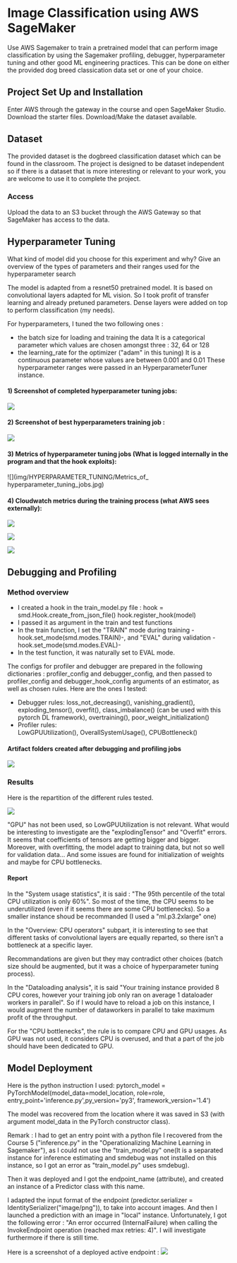 # Image Classification using AWS SageMaker

Use AWS Sagemaker to train a pretrained model that can perform image classification by using the Sagemaker profiling, debugger, hyperparameter tuning and other good ML engineering practices. This can be done on either the provided dog breed classication data set or one of your choice.

## Project Set Up and Installation
Enter AWS through the gateway in the course and open SageMaker Studio. 
Download the starter files.
Download/Make the dataset available. 

## Dataset
The provided dataset is the dogbreed classification dataset which can be found in the classroom.
The project is designed to be dataset independent so if there is a dataset that is more interesting or relevant to your work, you are welcome to use it to complete the project.

### Access
Upload the data to an S3 bucket through the AWS Gateway so that SageMaker has access to the data. 

## Hyperparameter Tuning
What kind of model did you choose for this experiment and why? Give an overview of the types of parameters and their ranges used for the hyperparameter search

The model is adapted from a resnet50 pretrained model. It is based on convolutional layers adapted for ML vision. So I took profit of transfer learning and already pretuned parameters. Dense layers were added on top to perform classification (my needs).

For hyperparameters, I tuned the two following ones : 
- the batch size for loading and training the data
It is a categorical parameter which values are chosen amongst three : 32, 64 or 128
- the learning_rate for the optimizer ("adam" in this tuning)
It is a continuous parameter whose values are between 0.001 and 0.01
These hyperparameter ranges were passed in an HyperparameterTuner instance.

#### 1) Screenshot of completed hyperparameter tuning jobs:

![](img/HYPERPARAMETER_TUNING/During_training_jobs_4_all_completed.jpg)

#### 2) Screenshot of best hyperparameters training job :

![](img/HYPERPARAMETER_TUNING/best_training_job_hyperparameters.jpg)

#### 3) Metrics of hyperparameter tuning jobs (What is logged internally in the program and that the hook exploits):
![](img/HYPERPARAMETER_TUNING/Metrics_of_ hyperparameter_tuning_jobs.jpg)

#### 4) Cloudwatch metrics during the training process (what AWS sees externally):
![](img/HYPERPARAMETER_TUNING/metric_of_one_of_the_hyperparameter_job_cpu_utilization.jpg)

![](img/HYPERPARAMETER_TUNING/metric_of_one_of_the_hyperparameter_job_disk_utilization.jpg)

![](img/HYPERPARAMETER_TUNING/metric_of_one_of_the_hyperparameter_job_memory_utilization.jpg)



## Debugging and Profiling

### Method overview

- I created a hook in the train_model.py file :
    hook = smd.Hook.create_from_json_file()
    hook.register_hook(model)
- I passed it as argument in the train and test functions
- In the train function, I set the "TRAIN" mode during training -hook.set_mode(smd.modes.TRAIN)-, and "EVAL" during validation -hook.set_mode(smd.modes.EVAL)-
- In the test function, it was naturally set to EVAL mode.

The configs for profiler and debugger are prepared in the following dictionaries : profiler_config and debugger_config, and then passed to profiler_config and 
debugger_hook_config arguments of an estimator, as well as chosen rules.
Here are the ones I tested:
- Debugger rules:
loss_not_decreasing(), vanishing_gradient(), exploding_tensor(), overfit(), class_imbalance() (can be used with this pytorch DL framework), overtraining(), poor_weight_initialization()
- Profiler rules:    
LowGPUUtilization(), OverallSystemUsage(), CPUBottleneck()

#### Artifact folders created after debugging and profiling jobs
![](img/DEBUGGING_TRAINING/Artifacts_folders.jpg)



### Results

Here is the repartition of the different rules tested.

![](img/DEBUGGING_TRAINING/Rules_and_results.png)

"GPU" has not been used, so LowGPUUtilization is not relevant. 
What would be interesting to investigate are the "explodingTensor" and "Overfit" errors. It seems that coefficients of tensors are getting bigger and bigger. 
Moreover, with overfitting, the model adapt to training data, but not so well for validation data...
And some issues are found for initialization of weights and maybe for CPU bottlenecks.

#### Report
In the "System usage statistics", it is said : "The 95th percentile of the total CPU utilization is only 60%". So most of the time, the CPU seems to be underutilized (even if it seems there are some CPU bottlenecks). So a smaller instance shoud be recommanded (I used a "ml.p3.2xlarge" one)

In the "Overview: CPU operators" subpart, it is interesting to see that different tasks of convolutional layers are equally reparted, so there isn't a bottleneck at a specific layer.

Recommandations are given but they may contradict other choices (batch size should be augmented, but it was a choice of hyperparameter tuning process).

In the "Dataloading analysis", it is said "Your training instance provided 8 CPU cores, however your training job only ran on average 1 dataloader workers in parallel". So if I would have to reload a job on this instance, I would augment the number of dataworkers in parallel to take maximum profit of the throughput.

For the "CPU bottlenecks", the rule is to compare CPU and GPU usages. As GPU was not used, it considers CPU is overused, and that a part of the job should have been dedicated to GPU.


## Model Deployment
Here is the python instruction I used:
pytorch_model = PyTorchModel(model_data=model_location, role=role, entry_point='inference.py',py_version='py3',
                             framework_version='1.4')

The model was recovered from the location where it was saved in S3 (with argument model_data in the PyTorch constructor class). 

Remark : I had to get an entry point with a python file I recovered from the Course 5 ("inference.py" in the "Operationalizing Machine Learning in Sagemaker"), as I could not use the "train_model.py" one(It is a separated instance for inference estimating and smdebug was not installed on this instance, so I got an error as "train_model.py" uses smdebug).

Then it was deployed and I got the endpoint_name (attribute), and created an instance of a Predictor class with this name.

I adapted the input format of the endpoint (predictor.serializer = IdentitySerializer("image/png")), to take into account images.
And then I launched a prediction with an image in "local" instance. Unfortunately, I got the following error : "An error occurred (InternalFailure) when calling the InvokeEndpoint operation (reached max retries: 4)". I will investigate furthermore if there is still time.

Here is a screenshot of a deployed active endpoint :
![](img/ENDPOINT/endpoint_screenshot_in_sagemaker.png)





